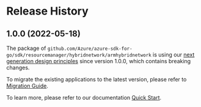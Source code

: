 # Release History

## 1.0.0 (2022-05-18)

The package of `github.com/Azure/azure-sdk-for-go/sdk/resourcemanager/hybridnetwork/armhybridnetwork` is using our [next generation design principles](https://azure.github.io/azure-sdk/general_introduction.html) since version 1.0.0, which contains breaking changes.

To migrate the existing applications to the latest version, please refer to [Migration Guide](https://aka.ms/azsdk/go/mgmt/migration).

To learn more, please refer to our documentation [Quick Start](https://aka.ms/azsdk/go/mgmt).